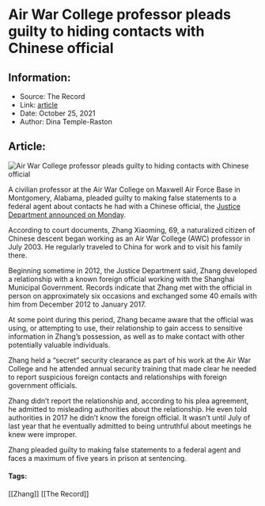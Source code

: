 # Air War College professor pleads guilty to hiding contacts with Chinese official
### 

## Information:
+ Source: The Record
+ Link: [article](https://therecord.media/air-war-college-professor-pleads-guilty-to-hiding-contacts-with-chinese-official/)
+ Date: October 25, 2021
+ Author: Dina Temple-Raston


## Article:
![Air War College professor pleads guilty to hiding contacts with Chinese official](https://therecord.media/wp-content/uploads/2021/10/Air-Force-Jets.jpg)

A civilian professor at the Air War College on Maxwell Air Force Base in Montgomery, Alabama, pleaded guilty to making false statements to a federal agent about contacts he had with a Chinese official, the [Justice Department announced on Monday](https://www.justice.gov/opa/pr/former-air-war-college-professor-pleads-guilty-making-false-statements-about-relationship).


According to court documents, Zhang Xiaoming, 69, a naturalized citizen of Chinese descent began working as an Air War College (AWC) professor in July 2003. He regularly traveled to China for work and to visit his family there.


Beginning sometime in 2012, the Justice Department said, Zhang developed a relationship with a known foreign official working with the Shanghai Municipal Government. Records indicate that Zhang met with the official in person on approximately six occasions and exchanged some 40 emails with him from December 2012 to January 2017. 


At some point during this period, Zhang became aware that the official was using, or attempting to use, their relationship to gain access to sensitive information in Zhang’s possession, as well as to make contact with other potentially valuable individuals.


Zhang held a “secret” security clearance as part of his work at the Air War College and he attended annual security training that made clear he needed to report suspicious foreign contacts and relationships with foreign government officials.


Zhang didn’t report the relationship and, according to his plea agreement, he admitted to misleading authorities about the relationship. He even told authorities in 2017 he didn’t know the foreign official. It wasn’t until July of last year that he eventually admitted to being untruthful about meetings he knew were improper.


Zhang pleaded guilty to making false statements to a federal agent and faces a maximum of five years in prison at sentencing. 





#### Tags:
[[Zhang]] [[The Record]]
